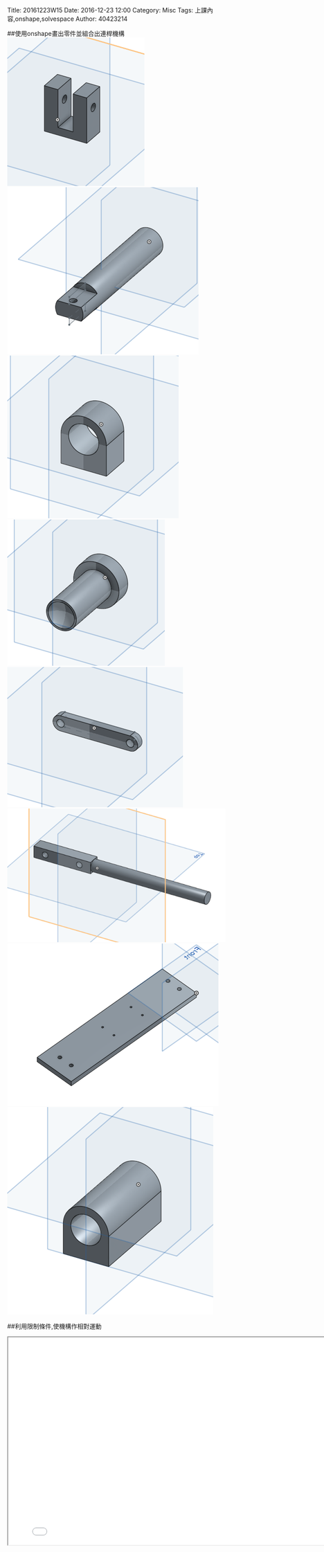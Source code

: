 Title: 20161223W15
Date: 2016-12-23 12:00
Category: Misc
Tags: 上課內容,onshape,solvespace
Author: 40423214


##使用onshape畫出零件並組合出連桿機構
<a><img src="../PICTURE/Components1.PNG"/><a>
<a><img src="../PICTURE/Components2.PNG"/><a>
<a><img src="../PICTURE/Components3.PNG"/><a>
<a><img src="../PICTURE/Components4.PNG"/><a>
<a><img src="../PICTURE/Components5.PNG"/><a>
<a><img src="../PICTURE/Components6.PNG"/><a>
<a><img src="../PICTURE/Components7.PNG"/><a>
<a><img src="../PICTURE/Components8.PNG"/><a>

##利用限制條件,使機構作相對運動
<iframe src="../solvespace/onshape's tool.html" width="800" height="480"></iframe>